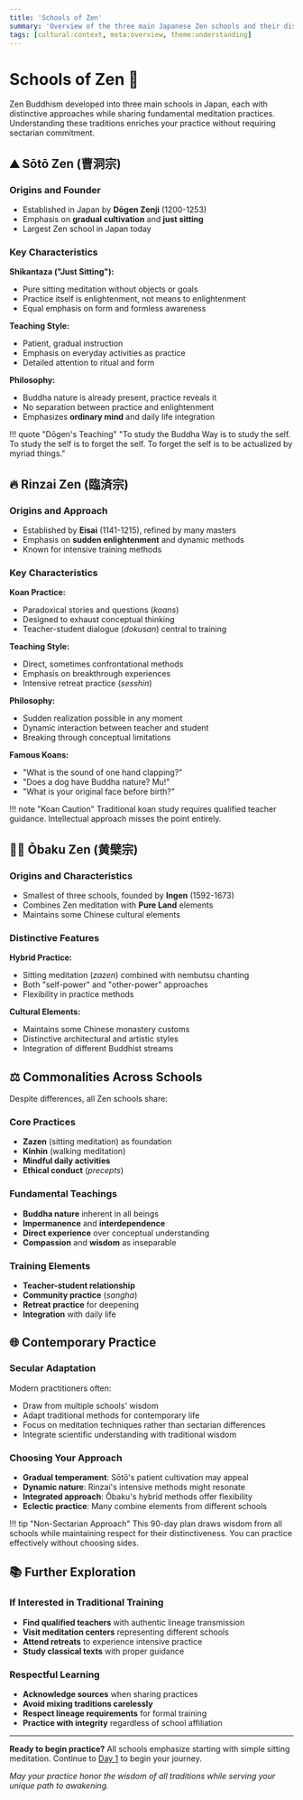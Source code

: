 ```yaml
---
title: 'Schools of Zen'
summary: 'Overview of the three main Japanese Zen schools and their distinctive approaches to practice.'
tags: [cultural:context, meta:overview, theme:understanding]
---
```


# Schools of Zen :cherry_blossom:

Zen Buddhism developed into three main schools in Japan, each with distinctive approaches while sharing fundamental meditation practices. Understanding these traditions enriches your practice without requiring sectarian commitment.

## :mountain: Sōtō Zen (曹洞宗)

### Origins and Founder

-   Established in Japan by **Dōgen Zenji** (1200-1253)
-   Emphasis on **gradual cultivation** and **just sitting**
-   Largest Zen school in Japan today

### Key Characteristics

**Shikantaza ("Just Sitting"):**

-   Pure sitting meditation without objects or goals
-   Practice itself is enlightenment, not means to enlightenment
-   Equal emphasis on form and formless awareness

**Teaching Style:**

-   Patient, gradual instruction
-   Emphasis on everyday activities as practice
-   Detailed attention to ritual and form

**Philosophy:**

-   Buddha nature is already present, practice reveals it
-   No separation between practice and enlightenment
-   Emphasizes **ordinary mind** and daily life integration

!!! quote "Dōgen's Teaching"
"To study the Buddha Way is to study the self. To study the self is to forget the self. To forget the self is to be actualized by myriad things."

## :fire: Rinzai Zen (臨済宗)

### Origins and Approach

-   Established by **Eisai** (1141-1215), refined by many masters
-   Emphasis on **sudden enlightenment** and dynamic methods
-   Known for intensive training methods

### Key Characteristics

**Koan Practice:**

-   Paradoxical stories and questions (_koans_)
-   Designed to exhaust conceptual thinking
-   Teacher-student dialogue (_dokusan_) central to training

**Teaching Style:**

-   Direct, sometimes confrontational methods
-   Emphasis on breakthrough experiences
-   Intensive retreat practice (_sesshin_)

**Philosophy:**

-   Sudden realization possible in any moment
-   Dynamic interaction between teacher and student
-   Breaking through conceptual limitations

**Famous Koans:**

-   "What is the sound of one hand clapping?"
-   "Does a dog have Buddha nature? Mu!"
-   "What is your original face before birth?"

!!! note "Koan Caution"
Traditional koan study requires qualified teacher guidance. Intellectual approach misses the point entirely.

## 🧘‍♂️ Ōbaku Zen (黄檗宗)

### Origins and Characteristics

-   Smallest of three schools, founded by **Ingen** (1592-1673)
-   Combines Zen meditation with **Pure Land** elements
-   Maintains some Chinese cultural elements

### Distinctive Features

**Hybrid Practice:**

-   Sitting meditation (_zazen_) combined with nembutsu chanting
-   Both "self-power" and "other-power" approaches
-   Flexibility in practice methods

**Cultural Elements:**

-   Maintains some Chinese monastery customs
-   Distinctive architectural and artistic styles
-   Integration of different Buddhist streams

## ⚖️ Commonalities Across Schools

Despite differences, all Zen schools share:

### Core Practices

-   **Zazen** (sitting meditation) as foundation
-   **Kinhin** (walking meditation)
-   **Mindful daily activities**
-   **Ethical conduct** (_precepts_)

### Fundamental Teachings

-   **Buddha nature** inherent in all beings
-   **Impermanence** and **interdependence**
-   **Direct experience** over conceptual understanding
-   **Compassion** and **wisdom** as inseparable

### Training Elements

-   **Teacher-student relationship**
-   **Community practice** (_sangha_)
-   **Retreat practice** for deepening
-   **Integration** with daily life

## :globe_with_meridians: Contemporary Practice

### Secular Adaptation

Modern practitioners often:

-   Draw from multiple schools' wisdom
-   Adapt traditional methods for contemporary life
-   Focus on meditation techniques rather than sectarian differences
-   Integrate scientific understanding with traditional wisdom

### Choosing Your Approach

-   **Gradual temperament**: Sōtō's patient cultivation may appeal
-   **Dynamic nature**: Rinzai's intensive methods might resonate
-   **Integrated approach**: Ōbaku's hybrid methods offer flexibility
-   **Eclectic practice**: Many combine elements from different schools

!!! tip "Non-Sectarian Approach"
This 90-day plan draws wisdom from all schools while maintaining respect for their distinctiveness. You can practice effectively without choosing sides.

## :books: Further Exploration

### If Interested in Traditional Training

-   **Find qualified teachers** with authentic lineage transmission
-   **Visit meditation centers** representing different schools
-   **Attend retreats** to experience intensive practice
-   **Study classical texts** with proper guidance

### Respectful Learning

-   **Acknowledge sources** when sharing practices
-   **Avoid mixing traditions carelessly**
-   **Respect lineage requirements** for formal training
-   **Practice with integrity** regardless of school affiliation

---

**Ready to begin practice?** All schools emphasize starting with simple sitting meditation. Continue to [Day 1](../days/day01.md) to begin your journey.

_May your practice honor the wisdom of all traditions while serving your unique path to awakening._
